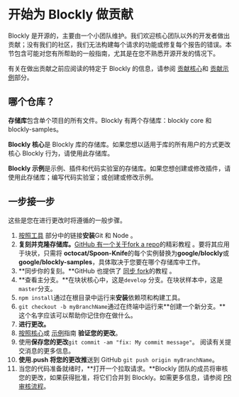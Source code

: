 # 开始为 Blockly 做贡献

Blockly 是开源的，主要由一个小团队维护。我们欢迎核心团队以外的开发者做出贡献；没有我们的社区，我们无法构建每个请求的功能或修复每个报告的错误。本节包含可能对您有所帮助的一般指南，尤其是在您不熟悉开源开发的情况下。

有关在做出贡献之前应阅读的特定于 Blockly 的信息，请参阅 [贡献核心](/guides/contribute/core)和 [贡献示例](/guides/contribute/samples)部分。

## 哪个仓库？

**存储库**包含单个项目的所有文件。Blockly 有两个存储库：blockly core 和 blockly-samples。

**Blockly 核心**是 Blockly 库的存储库。如果您想以适用于库的所有用户的方式更改核心 Blockly 行为，请使用此存储库。

**Blockly 示例**是示例、插件和代码实验室的存储库。如果您想创建或修改插件，请使用此存储库；编写代码实验室；或创建或修改示例。

## 一步接一步

这些是您在进行更改时将遵循的一般步骤。

1.  [按照工具](/guides/contribute/get-started/development_tools) 部分中的链接**安装**Git 和 Node 。
2.  **复刻并克隆存储库。**[GitHub 有一个关于fork a repo](https://help.github.com/en/github/getting-started-with-github/fork-a-repo#fork-an-example-repository)的精彩教程 。要将其应用于块状，只需将 **octocat/Spoon-Knife**的每个实例替换为**google/blockly**或 **google/blockly-samples**，具体取决于您要在哪个存储库中工作。
3.  **同步你的复刻。**GitHub 也提供了 [同步 fork](https://help.github.com/en/github/collaborating-with-issues-and-pull-requests/syncing-a-fork)的教程 。
4.  **查看主分支。**在块状核心中，这是`develop` 分支。在块状样本中，这是`master`分支。
5.  `npm install`通过在根目录中运行来**安装**依赖项和构建工具。
6.  `git checkout -b myBranchName`通过在终端中运行来**创建一个新分支。**这个名字应该可以帮助你记住你在做什么。
7.  **进行更改。**
8.  [按照核心](/guides/contribute/core)或 [示例](/guides/contribute/samples)指南 **验证您的更改**。
9.  使用**保存您的更改**`git commit -am "fix: My commit message"`。 阅读有关提交消息的更多信息。
10.  **使用.push 将您的更改推**送到 GitHub `git push origin myBranchName`。
11.  当您的代码准备就绪时，**打开一个拉取请求。**Blockly 团队的成员将审核您的更改，如果获得批准，将它们合并到 Blockly。如需更多信息，请参阅 [PR 审核流程](/guides/contribute/get-started/pr_review_process)。